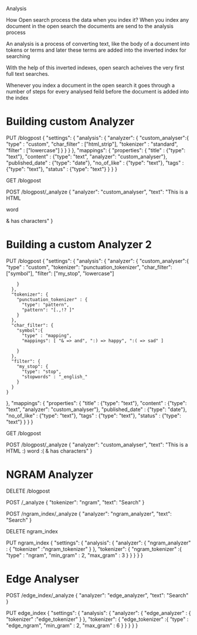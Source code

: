 Analysis 

How Open search process the data when you index it? When you index any document in the open search the documents are send to the analysis process

An analysis is a process of converting text, like the body of a document into tokens or terms and later these terms are added into the inverted index for searching

With the help of this inverted indexes, open search acheives the very first full text searches. 

Whenever you index a document in the open search it goes through a number of steps for every analysed feild before the document is added into the index 


# Building custom Analyzer

PUT /blogpost
{
  "settings": {
    "analysis": {
      "analyzer": {
        "custom_analyser":{
          "type" : "custom",
          "char_filter" : ["html_strip"],
          "tokenizer" : "standard",
          "filter" : ["lowercase"]
        }
      }
    }
  },
  "mappings": {
    "properties": {
      "title" : {"type": "text"},
      "content" : {"type": "text", "analyzer": "custom_analyser"},
      "published_date" : {"type": "date"},
      "no_of_like" : {"type": "text"},
      "tags" : {"type": "text"},
      "status" : {"type": "text"}
    }
  }
}

GET /blogpost

POST /blogpost/_analyze
{
  "analyzer": "custom_analyser",
  "text": "This is a HTML <p> word </p> & has characters"
}

# Building a custom Analyzer 2

PUT /blogpost
{
  "settings": {
    "analysis": {
      "analyzer": {
        "custom_analyser":{
          "type" : "custom",
          "tokenizer": "punctuation_tokenizer",
          "char_filter": ["symbol"],
          "filter": ["my_stop", "lowercase"]
          
        }
      },
      "tokenizer": {
        "punctuation_tokenizer" : {
          "type": "pattern",
          "pattern": "[.,!? ]"
        }
      },
      "char_filter": {
        "symbol":{
          "type" : "mapping",
          "mappings": [ "& => and", ":) => happy", ":( => sad" ]
           
        }
      },
      "filter": {
        "my_stop": {
          "type": "stop",
          "stopwords" : "_english_"
        }
      }
    }
  },
  "mappings": {
    "properties": {
      "title" : {"type": "text"},
      "content" : {"type": "text", "analyzer": "custom_analyser"},
      "published_date" : {"type": "date"},
      "no_of_like" : {"type": "text"},
      "tags" : {"type": "text"},
      "status" : {"type": "text"}
    }
  }
}

GET /blogpost

POST /blogpost/_analyze
{
  "analyzer": "custom_analyser",
  "text": "This is a HTML :) word :( & has characters"
} 

# NGRAM Analyzer


DELETE /blogpost

POST /_analyze
{
  "tokenizer": "ngram",
  "text": "Search"
}

POST /ngram_index/_analyze
{
  "analyzer": "ngram_analyzer",
  "text": "Search"
}

DELETE ngram_index

PUT ngram_index
{
  "settings": {
    "analysis": {
      "analyzer": {
        "ngram_analyzer" : {
          "tokenizer" :"ngram_tokenizer"
        }
      },
      "tokenizer": {
        "ngram_tokenizer" :{
          "type" : "ngram",
          "min_gram" : 2,
          "max_gram" : 3
        }
      }
    }
  }
}

# Edge Analyser

POST /edge_index/_analyze
{
  "analyzer": "edge_analyzer",
  "text": "Search"
}


PUT edge_index
{
  "settings": {
    "analysis": {
      "analyzer": {
        "edge_analyzer" : {
          "tokenizer" :"edge_tokenizer"
        }
      },
      "tokenizer": {
        "edge_tokenizer" :{
          "type" : "edge_ngram",
          "min_gram" : 2,
          "max_gram" : 6
        }
      }
    }
  }
}